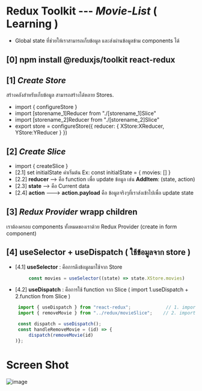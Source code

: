 # Redux Toolkit --- *Movie-List* ( Learning )
 -  Global state ที่ช่วยให้เราสามารถเก็บข้อมูล และส่งผ่านข้อมูลข้าม components ได้

## [0] npm install @reduxjs/toolkit react-redux
## [1] *Create Store* 
 สร้างคลังสำหรับเก็บข้อมูล สามารถสร้างได้หลาย Stores.
   - import { configureStore }
   - import [storename_1]Reducer from "./[storename_1]Slice"
   - import [storename_2]Reducer from "./[storename_2]Slice"
   - export store = configureStore({ reducer: { XStore:XReducer, YStore:YReducer } })
## [2] *Create Slice* 
   - import { createSlice }
   - [2.1] set initialState ค่าเริ่มต้น  Ex: const initialState = { movies: [] }
   - [2.2] **reducer** --> คือ function เพื่อ update ข้อมูล เช่น **AddItem**: (state, action)
   - [2.3] **state** --> คือ Current data 
   - [2.4] **action** ---> **action.payload** คือ ข้อมูลจริงๆที่เราส่งเข้าไปเพื่อ update state

## [3] *Redux Provider* wrapp children 
   เราต้องครอบ components ทั้งหมดของเราด้วย Redux Provider (create in form component)

## [4] useSelector + useDispatch ( ใช้ข้อมูลจาก store )
 - [4.1] **useSelector** : คือการดึงข้อมูลมาใช้จาก Store
    ``` javascript
         const movies = useSelector((state) => state.XStore.movies)
 - [4.2] **useDispatch** : คือการใช้ function จาก Slice ( import 1.useDispatch + 2.function from Slice )

   ``` javascript
    import { useDispatch } from "react-redux";             // 1. import useDispatch
    import { removeMovie } from "../redux/movieSlice";    // 2. import function 
   
    const dispatch = useDispatch(); 
    const handleRemoveMovie = (id) => {
        dispatch(removeMovie(id)
   )};
   ```
   

# Screen Shot
![image](https://github.com/user-attachments/assets/ad253fc0-85f3-4048-9997-0926d4fee553)
